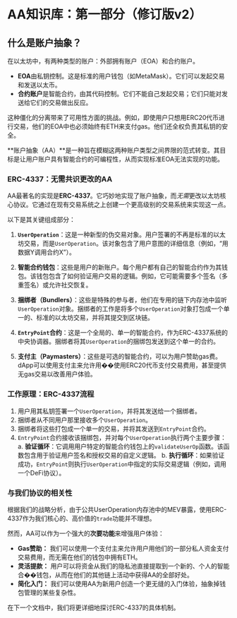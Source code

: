 # AA知识库：第一部分（修订版v2）

## 什么是账户抽象？

在以太坊中，有两种类型的账户：外部拥有账户（EOA）和合约账户。

-   **EOA**由私钥控制。这是标准的用户钱包（如MetaMask）。它们可以发起交易和发送以太币。
-   **合约账户**是智能合约，由其代码控制。它们不能自己发起交易；它们只能对发送给它们的交易做出反应。

这种僵化的分离带来了可用性方面的挑战。例如，即使用户只想用ERC20代币进行交易，他们的EOA中也必须始终有ETH来支付gas。他们还全权负责其私钥的安全。

**账户抽象（AA）**是一种旨在模糊这两种账户类型之间界限的范式转变。其目标是让用户账户具有智能合约的可编程性，从而实现标准EOA无法实现的功能。

### ERC-4337：无需共识更改的AA

AA最著名的实现是**ERC-4337**。它巧妙地实现了账户抽象，而*无需*更改以太坊核心协议。它通过在现有交易系统之上创建一个更高级别的交易系统来实现这一点。

以下是其关键组成部分：

1.  **`UserOperation`**：这是一种新型的伪交易对象。用户签署的不再是标准的以太坊交易，而是`UserOperation`。该对象包含了用户意图的详细信息（例如，“用数据Y调用合约X”）。

2.  **智能合约钱包**：这些是用户的新账户。每个用户都有自己的智能合约作为其钱包。该钱包包含了如何验证用户交易的逻辑。例如，它可能需要多个签名（多重签名）或允许社交恢复。

3.  **捆绑者（Bundlers）**：这些是特殊的参与者，他们在专用的链下内存池中监听`UserOperation`对象。捆绑者的工作是将多个`UserOperation`对象打包成一个单一的、标准的以太坊交易，并将其提交到区块链。

4.  **`EntryPoint`合约**：这是一个全局的、单一的智能合约，作为ERC-4337系统的中央协调器。捆绑者将其`UserOperation`的捆绑包发送到这个单一的合约。

5.  **支付主（Paymasters）**：这些是可选的智能合约，可以为用户赞助gas费。dApp可以使用支付主来允许用��使用ERC20代币支付交易费用，甚至提供无gas交易以改善用户体验。

### 工作原理：ERC-4337流程

1.  用户用其私钥签署一个`UserOperation`，并将其发送给一个捆绑者。
2.  捆绑者从不同用户那里接收多个`UserOperation`。
3.  捆绑者将这些打包成一个单一的交易，并将其发送到`EntryPoint`合约。
4.  `EntryPoint`合约接收该捆绑包，并对每个`UserOperation`执行两个主要步骤：
    a.  **验证循环**：它调用用户特定的智能合约钱包上的`validateUserOp`函数。该函数包含用于验证用户签名和授权交易的自定义逻辑。
    b.  **执行循环**：如果验证成功，`EntryPoint`则执行`UserOperation`中指定的实际交易逻辑（例如，调用一个DeFi协议）。

### 与我们协议的相关性

根据我们的战略分析，由于公共UserOperation内存池中的MEV暴露，使用ERC-4337作为我们核心的、高价值的`trade`功能并不理想。

然而，AA可以作为一个强大的**次要功能**来增强用户体验：

-   **Gas赞助：** 我们可以使用一个支付主来允许用户用他们的一部分私人资金支付交易费用，而无需在他们的钱包中拥有ETH。
-   **灵活提款：** 用户可以将资金从我们的隐私池直接提取到一个新的、个人的智能合��钱包，从而在他们的其他链上活动中获得AA的全部好处。
-   **简化入门：** 我们可以使用AA为新用户创造一个更无缝的入门体验，抽象掉钱包管理的某些复杂性。

在下一个文档中，我们将更详细地探讨ERC-4337的具体机制。